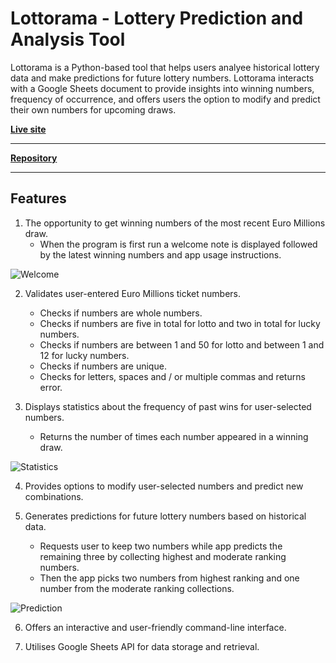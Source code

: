 # Lottorama - Lottery Prediction and Analysis Tool

Lottorama is a Python-based tool that helps users analyee historical lottery data and make predictions for future lottery numbers. Lottorama interacts with a Google Sheets document to provide insights into winning numbers, frequency of occurrence, and offers users the option to modify and predict their own numbers for upcoming draws.

**[Live site](https://lottorama-d338fc131061.herokuapp.com/)**

------------------------------------------------------------------

**[Repository](https://github.com/jjsemaan/lottorama/)**

------------------------------------------------------------------

## Features

1. The opportunity to get winning numbers of the most recent Euro Millions draw.
    - When the program is first run a welcome note is displayed followed by the latest winning numbers and app usage instructions.

![Welcome](Docs/welcome.png)

2. Validates user-entered Euro Millions ticket numbers.
    - Checks if numbers are whole numbers.
    - Checks if numbers are five in total for lotto and two in total for lucky numbers.
    - Checks if numbers are between 1 and 50 for lotto and between 1 and 12 for lucky numbers.
    - Checks if numbers are unique.
    - Checks for letters, spaces and / or multiple commas and returns error.

3. Displays statistics about the frequency of past wins for user-selected numbers.
    - Returns the number of times each number appeared in a winning draw.

![Statistics](Docs/stats.png)

4. Provides options to modify user-selected numbers and predict new combinations.

5. Generates predictions for future lottery numbers based on historical data.
    - Requests user to keep two numbers while app predicts the remaining three by collecting highest and moderate ranking numbers.
    - Then the app picks two numbers from highest ranking and one number from the moderate ranking collections.

![Prediction](Docs/predict.png)

6. Offers an interactive and user-friendly command-line interface.

7. Utilises Google Sheets API for data storage and retrieval.